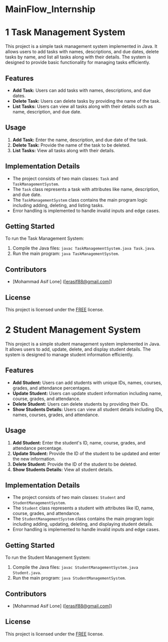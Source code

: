 # MainFlow_Internship

# 1 Task Management System

This project is a simple task management system implemented in Java. It allows users to add tasks with names, descriptions, and due dates, delete tasks by name, and list all tasks along with their details. The system is designed to provide basic functionality for managing tasks efficiently.

## Features
- **Add Task:** Users can add tasks with names, descriptions, and due dates.
- **Delete Task:** Users can delete tasks by providing the name of the task.
- **List Tasks:** Users can view all tasks along with their details such as name, description, and due date.

## Usage
1. **Add Task:** Enter the name, description, and due date of the task.
2. **Delete Task:** Provide the name of the task to be deleted.
3. **List Tasks:** View all tasks along with their details.

## Implementation Details
- The project consists of two main classes: `Task` and `TaskManagementSystem`.
- The `Task` class represents a task with attributes like name, description, and due date.
- The `TaskManagementSystem` class contains the main program logic including adding, deleting, and listing tasks.
- Error handling is implemented to handle invalid inputs and edge cases.

## Getting Started
To run the Task Management System:
1. Compile the Java files: `javac TaskManagementSystem.java Task.java`.
2. Run the main program: `java TaskManagementSystem`.

## Contributors
- [Mohammad Asif Lone] ([erasif88@gmail.com])

## License
This project is licensed under the [FREE](LICENSE) license.


# 2 Student Management System

This project is a simple student management system implemented in Java. It allows users to add, update, delete, and display student details. The system is designed to manage student information efficiently.

## Features
- **Add Student:** Users can add students with unique IDs, names, courses, grades, and attendance percentages.
- **Update Student:** Users can update student information including name, course, grades, and attendance.
- **Delete Student:** Users can delete students by providing their IDs.
- **Show Students Details:** Users can view all student details including IDs, names, courses, grades, and attendance.

## Usage
1. **Add Student:** Enter the student's ID, name, course, grades, and attendance percentage.
2. **Update Student:** Provide the ID of the student to be updated and enter the new information.
3. **Delete Student:** Provide the ID of the student to be deleted.
4. **Show Students Details:** View all student details.

## Implementation Details
- The project consists of two main classes: `Student` and `StudentManagementSystem`.
- The `Student` class represents a student with attributes like ID, name, course, grades, and attendance.
- The `StudentManagementSystem` class contains the main program logic including adding, updating, deleting, and displaying student details.
- Error handling is implemented to handle invalid inputs and edge cases.

## Getting Started
To run the Student Management System:
1. Compile the Java files: `javac StudentManagementSystem.java Student.java`.
2. Run the main program: `java StudentManagementSystem`.

## Contributors
- [Mohammad Asif Lone] ([erasif88@gmail.com])

## License
This project is licensed under the [FREE](LICENSE) license.



